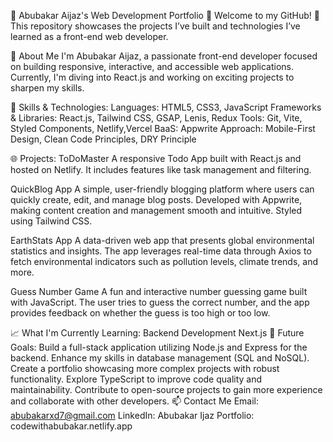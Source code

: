 🌟 Abubakar Aijaz's Web Development Portfolio 🌟
Welcome to my GitHub! 👋
This repository showcases the projects I’ve built and technologies I’ve learned as a front-end web developer.

🚀 About Me
I'm Abubakar Aijaz, a passionate front-end developer focused on building responsive, interactive, and accessible web applications. Currently, I'm diving into React.js and working on exciting projects to sharpen my skills.

💼 Skills & Technologies:
Languages: HTML5, CSS3, JavaScript
Frameworks & Libraries: React.js, Tailwind CSS, GSAP, Lenis, Redux
Tools: Git, Vite, Styled Components, Netlify,Vercel
BaaS: Appwrite
Approach: Mobile-First Design, Clean Code Principles, DRY Principle

🌐 Projects:
ToDoMaster
A responsive Todo App built with React.js and hosted on Netlify. It includes features like task management and filtering.

QuickBlog App
A simple, user-friendly blogging platform where users can quickly create, edit, and manage blog posts. Developed with Appwrite, making content creation and management smooth and intuitive. Styled using Tailwind CSS.

EarthStats App
A data-driven web app that presents global environmental statistics and insights. The app leverages real-time data through Axios to fetch environmental indicators such as pollution levels, climate trends, and more.

Guess Number Game
A fun and interactive number guessing game built with JavaScript. The user tries to guess the correct number, and the app provides feedback on whether the guess is too high or too low.

📈 What I'm Currently Learning:
Backend Development
Next.js
🎯 Future Goals:
Build a full-stack application utilizing Node.js and Express for the backend.
Enhance my skills in database management (SQL and NoSQL).
Create a portfolio showcasing more complex projects with robust functionality.
Explore TypeScript to improve code quality and maintainability.
Contribute to open-source projects to gain more experience and collaborate with other developers.
📫 Contact Me
Email: abubakarxd7@gmail.com
LinkedIn: Abubakar Ijaz
Portfolio: codewithabubakar.netlify.app


